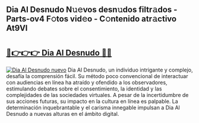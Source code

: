 ## Dia Al Desnudo N𝚞𝚎vos desn𝚞dos filtr𝚊dos - Parts-ov4 F𝚘tos vid𝚎o - C𝚘ntenido atr𝚊ctivo At9Vl

# <h2><a href="http://mbdmt2k.tromn.icu/?c=Dia+Al+Desnudo">🔗👉👉👉 Dia Al Desnudo 🔗🔗</a></h2>

[![Dia Al Desnudo nuevo](https://i.imgur.com/pEAQMta.gif)](http://mbdmt2k.tromn.icu/?c=Dia+Al+Desnudo)
Dia Al Desnudo, un individuo intrigante y complejo, desafía la comprensión fácil. Su método poco convencional de interactuar con audiencias en línea ha atraído y ofendido a los observadores, estimulando debates sobre el consentimiento, la identidad y las complejidades de las sociedades virtuales. A pesar de la incertidumbre de sus acciones futuras, su impacto en la cultura en línea es palpable. La determinación inquebrantable y el carisma innegable impulsan a Dia Al Desnudo a nuevas alturas en el ámbito digital.
